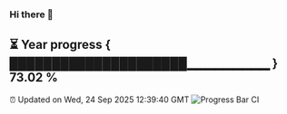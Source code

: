 ### Hi there 👋
⏳ Year progress { █████████████████████▁▁▁▁▁▁▁▁▁ } 73.02 %
---
⏰ Updated on Wed, 24 Sep 2025 12:39:40 GMT
![Progress Bar CI](https://github.com/liununu/liununu/workflows/Progress%20Bar%20CI/badge.svg)
